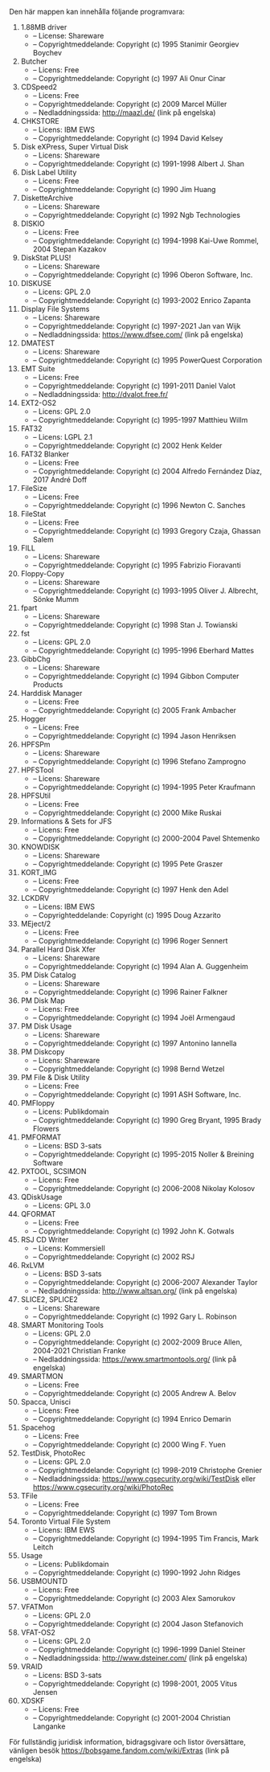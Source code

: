 ﻿Den här mappen kan innehålla följande programvara:

1. 1.88MB driver
   - – License: Shareware
   - – Copyrightmeddelande: Copyright (c) 1995 Stanimir Georgiev Boychev
2. Butcher
   - – Licens: Free
   - – Copyrightmeddelande: Copyright (c) 1997 Ali Onur Cinar
3. CDSpeed2
   - – Licens: Free
   - – Copyrightmeddelande: Copyright (c) 2009 Marcel Müller
   - – Nedladdningssida: http://maazl.de/ (link på engelska)
4. CHKSTORE
   - – Licens: IBM EWS
   - – Copyrightmeddelande: Copyright (c) 1994 David Kelsey
5. Disk eXPress, Super Virtual Disk
   - – Licens: Shareware
   - – Copyrightmeddelande: Copyright (c) 1991-1998 Albert J. Shan
6. Disk Label Utility
   - – Licens: Free
   - – Copyrightmeddelande: Copyright (c) 1990 Jim Huang
7. DisketteArchive
   - – Licens: Shareware
   - – Copyrightmeddelande: Copyright (c) 1992 Ngb Technologies
8. DISKIO
   - – Licens: Free
   - – Copyrightmeddelande: Copyright (c) 1994-1998 Kai-Uwe Rommel, 2004 Stepan Kazakov
9. DiskStat PLUS!
   - – Licens: Shareware
   - – Copyrightmeddelande: Copyright (c) 1996 Oberon Software, Inc.
10. DISKUSE
    - – Licens: GPL 2.0
    - – Copyrightmeddelande: Copyright (c) 1993-2002 Enrico Zapanta
11. Display File Systems
    - – Licens: Shareware
    - – Copyrightmeddelande: Copyright (c) 1997-2021 Jan van Wijk
    - – Nedladdningssida: https://www.dfsee.com/ (link på engelska)
12. DMATEST
    - – Licens: Shareware
    - – Copyrightmeddelande: Copyright (c) 1995 PowerQuest Corporation
13. EMT Suite
    - – Licens: Free
    - – Copyrightmeddelande: Copyright (c) 1991-2011 Daniel Valot
    - – Nedladdningssida: http://dvalot.free.fr/
14. EXT2-OS2
    - – Licens: GPL 2.0
    - – Copyrightmeddelande: Copyright (c) 1995-1997 Matthieu Willm
15. FAT32
    - – Licens: LGPL 2.1
    - – Copyrightmeddelande: Copyright (c) 2002 Henk Kelder
16. FAT32 Blanker
    - – Licens: Free
    - – Copyrightmeddelande: Copyright (c) 2004 Alfredo Fernández Díaz, 2017 André Doff
17. FileSize
    - – Licens: Free
    - – Copyrightmeddelande: Copyright (c) 1996 Newton C. Sanches
18. FileStat
    - – Licens: Free
    - – Copyrightmeddelande: Copyright (c) 1993 Gregory Czaja, Ghassan Salem
19. FILL
    - – Licens: Shareware
    - – Copyrightmeddelande: Copyright (c) 1995 Fabrizio Fioravanti
20. Floppy-Copy
    - – Licens: Shareware
    - – Copyrightmeddelande: Copyright (c) 1993-1995 Oliver J. Albrecht, Sönke Mumm
21. fpart
    - – Licens: Shareware
    - – Copyrightmeddelande: Copyright (c) 1998 Stan J. Towianski
22. fst
    - – Licens: GPL 2.0
    - – Copyrightmeddelande: Copyright (c) 1995-1996 Eberhard Mattes
23. GibbChg
    - – Licens: Shareware
    - – Copyrightmeddelande: Copyright (c) 1994 Gibbon Computer Products
24. Harddisk Manager
    - – Licens: Free
    - – Copyrightmeddelande: Copyright (c) 2005 Frank Ambacher
25. Hogger
    - – Licens: Free
    - – Copyrightmeddelande: Copyright (c) 1994 Jason Henriksen
26. HPFSPm
    - – Licens: Shareware
    - – Copyrightmeddelande: Copyright (c) 1996 Stefano Zamprogno
27. HPFSTool
    - – Licens: Shareware
    - – Copyrightmeddelande: Copyright (c) 1994-1995 Peter Kraufmann
28. HPFSUtil
    - – Licens: Free
    - – Copyrightmeddelande: Copyright (c) 2000 Mike Ruskai
29. Informations & Sets for JFS
    - – Licens: Free
    - – Copyrightmeddelande: Copyright (c) 2000-2004 Pavel Shtemenko
30. KNOWDISK
    - – Licens: Shareware
    - – Copyrightmeddelande: Copyright (c) 1995 Pete Graszer
31. KORT_IMG
    - – Licens: Free
    - – Copyrightmeddelande: Copyright (c) 1997 Henk den Adel
32. LCKDRV
    - – Licens: IBM EWS
    - – Copyrighteddelande: Copyright (c) 1995 Doug Azzarito
33. MEject/2
    - – Licens: Free
    - – Copyrightmeddelande: Copyright (c) 1996 Roger Sennert
34. Parallel Hard Disk Xfer
    - – Licens: Shareware
    - – Copyrightmeddelande: Copyright (c) 1994 Alan A. Guggenheim
35. PM Disk Catalog
    - – Licens: Shareware
    - – Copyrightmeddelande: Copyright (c) 1996 Rainer Falkner
36. PM Disk Map
    - – Licens: Free
    - – Copyrightmeddelande: Copyright (c) 1994 Joël Armengaud
37. PM Disk Usage
    - – Licens: Shareware
    - – Copyrightmeddelande: Copyright (c) 1997 Antonino Iannella
38. PM Diskcopy
    - – Licens: Shareware
    - – Copyrightmeddelande: Copyright (c) 1998 Bernd Wetzel
39. PM File & Disk Utility
    - – Licens: Free
    - – Copyrightmeddelande: Copyright (c) 1991 ASH Software, Inc.
40. PMFloppy
    - – Licens: Publikdomain
    - – Copyrightmeddelande: Copyright (c) 1990 Greg Bryant, 1995 Brady Flowers
41. PMFORMAT
    - – Licens: BSD 3-sats
    - – Copyrightmeddelande: Copyright (c) 1995-2015 Noller & Breining Software
42. PXTOOL, SCSIMON
    - – Licens: Free
    - – Copyrightmeddelande: Copyright (c) 2006-2008 Nikolay Kolosov
43. QDiskUsage
    - – Licens: GPL 3.0
44. QFORMAT
    - – Licens: Free
    - – Copyrightmeddelande: Copyright (c) 1992 John K. Gotwals
45. RSJ CD Writer
    - – Licens: Kommersiell
    - – Copyrightmeddelande: Copyright (c) 2002 RSJ
46. RxLVM
    - – Licens: BSD 3-sats
    - – Copyrightmeddelande: Copyright (c) 2006-2007 Alexander Taylor
    - – Nedladdningssida: http://www.altsan.org/ (link på engelska)
47. SLICE2, SPLICE2
    - – Licens: Shareware
    - – Copyrightmeddelande: Copyright (c) 1992 Gary L. Robinson
48. SMART Monitoring Tools
    - – Licens: GPL 2.0
    - – Copyrightmeddelande: Copyright (c) 2002-2009 Bruce Allen, 2004-2021 Christian Franke
    - – Nedladdningssida: https://www.smartmontools.org/ (link på engelska)
49. SMARTMON
    - – Licens: Free
    - – Copyrightmeddelande: Copyright (c) 2005 Andrew A. Belov
50. Spacca, Unisci
    - – Licens: Free
    - – Copyrightmeddelande: Copyright (c) 1994 Enrico Demarin
51. Spacehog
    - – Licens: Free
    - – Copyrightmeddelande: Copyright (c) 2000 Wing F. Yuen
52. TestDisk, PhotoRec
    - – Licens: GPL 2.0
    - – Copyrightmeddelande: Copyright (c) 1998-2019 Christophe Grenier
    - – Nedladdningssida: https://www.cgsecurity.org/wiki/TestDisk eller https://www.cgsecurity.org/wiki/PhotoRec
53. TFile
    - – Licens: Free
    - – Copyrightmeddelande: Copyright (c) 1997 Tom Brown
54. Toronto Virtual File System
    - – Licens: IBM EWS
    - – Copyrightmeddelande: Copyright (c) 1994-1995 Tim Francis, Mark Leitch
55. Usage
    - – Licens: Publikdomain
    - – Copyrightmeddelande: Copyright (c) 1990-1992 John Ridges
56. USBMOUNTD
    - – Licens: Free
    - – Copyrightmeddelande: Copyright (c) 2003 Alex Samorukov
57. VFATMon
    - – Licens: GPL 2.0
    - – Copyrightmeddelande: Copyright (c) 2004 Jason Stefanovich
58. VFAT-OS2
    - – Licens: GPL 2.0
    - – Copyrightmeddelande: Copyright (c) 1996-1999 Daniel Steiner
    - – Nedladdningssida: http://www.dsteiner.com/ (link på engelska)
59. VRAID
    - – Licens: BSD 3-sats
    - – Copyrightmeddelande: Copyright (c) 1998-2001, 2005 Vitus Jensen
52. XDSKF
    - – Licens: Free
    - – Copyrightmeddelande: Copyright (c) 2001-2004 Christian Langanke

För fullständig juridisk information, bidragsgivare och listor översättare, vänligen besök https://bobsgame.fandom.com/wiki/Extras (link på engelska)
